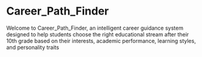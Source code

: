 # Career_Path_Finder
Welcome to Career_Path_Finder, an intelligent career guidance system designed to help students choose the right educational stream after their 10th grade based on their interests, academic performance, learning styles, and personality traits
